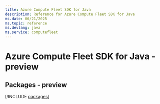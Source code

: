 ```yaml
---
title: Azure Compute Fleet SDK for Java
description: Reference for Azure Compute Fleet SDK for Java
ms.date: 06/21/2025
ms.topic: reference
ms.devlang: java
ms.service: computefleet
---
```

# Azure Compute Fleet SDK for Java - preview
## Packages - preview
[!INCLUDE [packages](compute-fleet-index.md)]